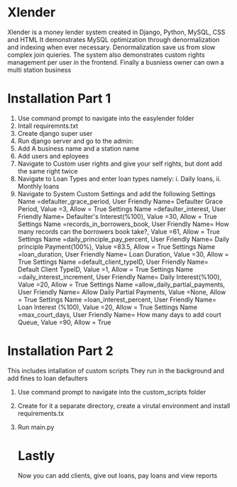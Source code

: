 Xlender
=======================
Xlender is a money lender system created in Django, Python, MySQL, CSS and HTML
It demonstrates MySQL optimization through denormalization and indexing when ever necessary. 
Denormalization save us from slow complex join quieries.
The system also demonstrates custom rights management per user in the frontend.
Finally a busniess owner can own a multi station business

Installation Part 1
=======================================================================
1. Use command prompt to navigate into the easylender folder
2. Intall requiremnts.txt
3. Create django super user
4. Run django server and go to the admin:
5. Add A business name and a station name
6. Add users and eployees
7. Navigate to Custom user rights and give your self rights, but dont add the same right twice
8. Navigate to Loan Types and enter loan types namely: i. Daily loans, ii. Monthly loans
9. Navigate to System Custom Settings and add the following
  Settings Name =defaulter_grace_period, User Friendly Name= Defaulter Grace Period, Value =3, Allow = True
	Settings Name =defaulter_interest, User Friendly Name= Defaulter's Interest(%100), Value =30, Allow = True
	Settings Name =records_in_borrowers_book, User Friendly Name= How many records can the borrowers book take?, Value =61, Allow = True
	Settings Name =daily_principle_pay_percent, User Friendly Name= Daily principle Payment(100%), Value =83.5, Allow = True
	Settings Name =loan_duration, User Friendly Name= Loan Duration, Value =30, Allow = True
	Settings Name =default_client_typeID, User Friendly Name= Default Client TypeID, Value =1, Allow = True
	Settings Name =daily_interest_increment, User Friendly Name= Daily Interest(%100), Value =20, Allow = True
	Settings Name =allow_daily_partial_payments, User Friendly Name= Allow Daily Partial Payments, Value =None, Allow = True
	Settings Name =loan_interest_percent, User Friendly Name= Loan Interest (%100), Value =20, Allow = True
	Settings Name =max_court_days, User Friendly Name= How many days to add court Queue, Value =90, Allow = True

Installation Part 2
=======================================================================
This includes intallation of custom scripts 
They run in the background and add fines to loan defaulters
1. Use command prompt to navigate into the custom_scripts folder
2. Create for it a separate directory, create a virutal environment and install requirements.tx
3. Run main.py

   Lastly
   ========================================================================
    Now you can add clients, give out loans, pay loans and view reports
   

 
